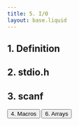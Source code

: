```yaml
---
title: 5. I/O
layout: base.liquid
---
```


## 1. Definition

## 2. stdio.h

## 3. scanf

<a href="/blog/c/macros/"><button class="prevlink">4. Macros</button></a>
<a href="/blog/c/arrays/"><button class="nextlink">6. Arrays</button></a>
